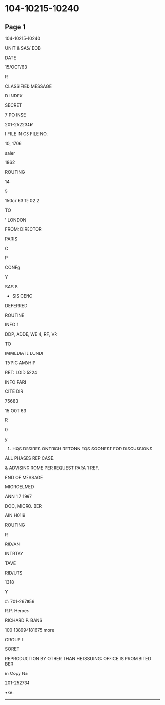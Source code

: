 # 104-10215-10240

## Page 1

104-10215-10240

UNIT & SAS/ EOB

DATE

15/OCT/63

R

CLASSIFIED MESSAGE

D INDEX

SECRET

7 PO INSE

201-252234₽

I FILE IN CS FILE NO.

10, 1706

saler

1862

ROUTING

14

5

150ст 63 19 02 2

TO

' LONDON

FROM: DIRECTOR

PARIS

C

P

CONFg

Y

SAS 8

- SIS CENC

DEFERRED

ROUTINE

INFO 1

DDP, ADDE, WE 4, RF, VR

TO

IMMEDIATE LONDI

ТУРІС АМУНІР

RET: LOID 5224

INFO PARI

CITE DIR

75683

15 O0T 63

R

0

y

1. HQS DESIRES ONTRICH RETONN EQS SOONEST FOR DISCUSSIONS

ALL PHASES REP CASE.

& ADVISING ROME PER REQUEST PARA 1 REF.

END OF MESSAGE

MIGROELMED

ANN 1 7 1967

DOC, MICRO. BER

AIN H01I9

ROUTING

R

RID/AN

INTRTAY

TAVE

RID/UTS

1318

Y

#: 701-267956

R.P. Heroes

RICHARD P. BANS

100 138994181675 more

GROUP I

SORET

REPRODUCTION BY OTHER THAN HE ISSUING: OFFICE IS PROMIBITED BER

in Copy Nai

201-252734

•ke:

---

